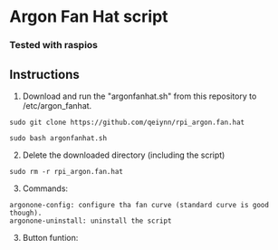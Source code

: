 # Argon Fan Hat script
### Tested with raspios

## Instructions

1. Download and run the "argonfanhat.sh" from this repository to /etc/argon_fanhat.
```
sudo git clone https://github.com/qeiynn/rpi_argon.fan.hat
```
```
sudo bash argonfanhat.sh
```

2. Delete the downloaded directory (including the script)
```
sudo rm -r rpi_argon.fan.hat
```

3. Commands:
```
argonone-config: configure tha fan curve (standard curve is good though).
argonone-uninstall: uninstall the script
```

3. Button funtion:
